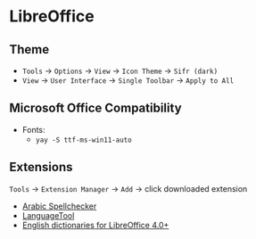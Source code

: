 # LibreOffice

## Theme

- `Tools` -> `Options` -> `View` -> `Icon Theme` -> `Sifr (dark)`
- `View` -> `User Interface` -> `Single Toolbar` -> `Apply to All`

## Microsoft Office Compatibility

- Fonts:
  - `yay -S ttf-ms-win11-auto`

## Extensions

`Tools` -> `Extension Manager` -> `Add` -> click downloaded extension

- [Arabic Spellchecker](https://extensions.libreoffice.org/en/extensions/show/arabic-spell-checker)
- [LanguageTool](https://extensions.libreoffice.org/en/extensions/show/languagetool)
- [English dictionaries for LibreOffice 4.0+](https://extensions.libreoffice.org/en/extensions/show/english-dictionaries)
